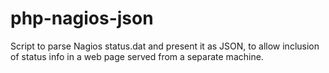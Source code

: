 php-nagios-json
===============

Script to parse Nagios status.dat and present it as JSON, to allow inclusion of status info in a web page served from a separate machine.